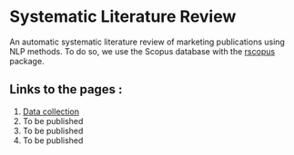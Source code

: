 # Systematic Literature Review

An automatic systematic literature review of marketing publications using NLP methods. To do so, we use the Scopus database with the [rscopus](https://johnmuschelli.com/rscopus/) package.

## Links to the pages :

1. [Data collection](https://dardeum.github.io/systematic_lit_review/syslitrev_data_collection.html)
2. To be published
3. To be published
4. To be published
